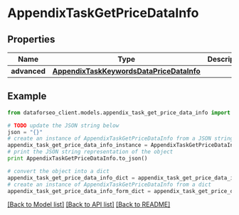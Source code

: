 # AppendixTaskGetPriceDataInfo


## Properties

Name | Type | Description | Notes
------------ | ------------- | ------------- | -------------
**advanced** | [**AppendixTaskKeywordsDataPriceDataInfo**](AppendixTaskKeywordsDataPriceDataInfo.md) |  | [optional] 

## Example

```python
from dataforseo_client.models.appendix_task_get_price_data_info import AppendixTaskGetPriceDataInfo

# TODO update the JSON string below
json = "{}"
# create an instance of AppendixTaskGetPriceDataInfo from a JSON string
appendix_task_get_price_data_info_instance = AppendixTaskGetPriceDataInfo.from_json(json)
# print the JSON string representation of the object
print AppendixTaskGetPriceDataInfo.to_json()

# convert the object into a dict
appendix_task_get_price_data_info_dict = appendix_task_get_price_data_info_instance.to_dict()
# create an instance of AppendixTaskGetPriceDataInfo from a dict
appendix_task_get_price_data_info_form_dict = appendix_task_get_price_data_info.from_dict(appendix_task_get_price_data_info_dict)
```
[[Back to Model list]](../README.md#documentation-for-models) [[Back to API list]](../README.md#documentation-for-api-endpoints) [[Back to README]](../README.md)


